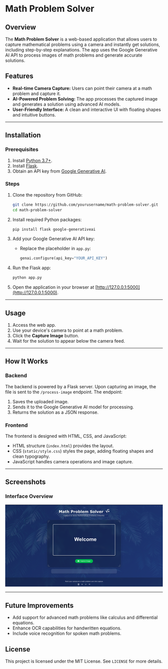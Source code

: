 # Math Problem Solver

## Overview
The **Math Problem Solver** is a web-based application that allows users to capture mathematical problems using a camera and instantly get solutions, including step-by-step explanations. The app uses the Google Generative AI API to process images of math problems and generate accurate solutions.

## Features
- **Real-time Camera Capture:** Users can point their camera at a math problem and capture it.
- **AI-Powered Problem Solving:** The app processes the captured image and generates a solution using advanced AI models.
- **User-Friendly Interface:** A clean and interactive UI with floating shapes and intuitive buttons.

---

## Installation

### Prerequisites
1. Install [Python 3.7+](https://www.python.org/).
2. Install [Flask](https://flask.palletsprojects.com/).
3. Obtain an API key from [Google Generative AI](https://developers.google.com/generative-ai).

### Steps
1. Clone the repository from GitHub:
    ```bash
    git clone https://github.com/yourusername/math-problem-solver.git
    cd math-problem-solver
    ```

2. Install required Python packages:
    ```bash
    pip install flask google-generativeai
    ```

3. Add your Google Generative AI API key:
   - Replace the placeholder in `app.py`:
     ```python
     genai.configure(api_key="YOUR_API_KEY")
     ```

4. Run the Flask app:
    ```bash
    python app.py
    ```

5. Open the application in your browser at [http://127.0.0.1:5000](http://127.0.0.1:5000).

---

## Usage
1. Access the web app.
2. Use your device's camera to point at a math problem.
3. Click the **Capture Image** button.
4. Wait for the solution to appear below the camera feed.

---

## How It Works

### Backend
The backend is powered by a Flask server. Upon capturing an image, the file is sent to the `/process-image` endpoint. The endpoint:
1. Saves the uploaded image.
2. Sends it to the Google Generative AI model for processing.
3. Returns the solution as a JSON response.

### Frontend
The frontend is designed with HTML, CSS, and JavaScript:
- HTML structure (`index.html`) provides the layout.
- CSS (`static/style.css`) styles the page, adding floating shapes and clean typography.
- JavaScript handles camera operations and image capture.

---

## Screenshots

### Interface Overview
![Math Problem Solver Interface](Style/oie_cNdZ7k5409KR.png)

---

## Future Improvements
- Add support for advanced math problems like calculus and differential equations.
- Enhance OCR capabilities for handwritten equations.
- Include voice recognition for spoken math problems.

## License
This project is licensed under the MIT License. See `LICENSE` for more details.
